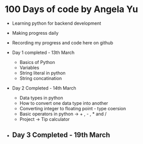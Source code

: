 # 100 Days of code by Angela Yu

- Learning python for backend development
- Making progress daily
- Recording my progress and code here on github

- Day 1 completed - 13th March
  - Basics of Python
  - Variables
  - String literal in python
  - String concatination
- Day 2 Completed - 14th March
  - Data types in python
  - How to convert one data type into another
  - Converting integer to floating point - type coersion
  - Basic operators in python -> + , - , * and /
  - Project -> Tip calculator
- Day 3 Completed - 19th March
  - 